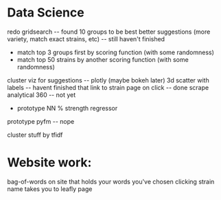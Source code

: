 # Data Science
redo gridsearch -- found 10 groups to be best
better suggestions (more variety, match exact strains, etc) -- still haven't finished
 - match top 3 groups first by scoring function (with some randomness)
 - match top 50 strains by another scoring function (with some randomness)

cluster viz for suggestions -- plotly (maybe bokeh later) 3d scatter with labels -- havent finished
that link to strain page on click -- done
scrape analytical 360 -- not yet
 - prototype NN % strength regressor

prototype pyfm -- nope

cluster stuff by tfidf

# Website work:
bag-of-words on site that holds your words you've chosen
clicking strain name takes you to leafly page
